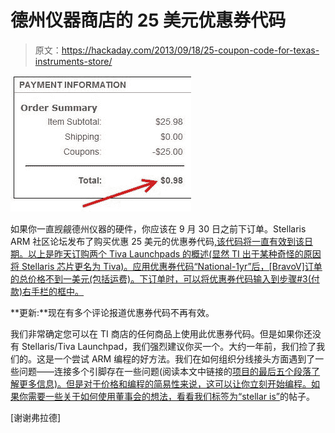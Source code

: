 # 德州仪器商店的 25 美元优惠券代码

> 原文：<https://hackaday.com/2013/09/18/25-coupon-code-for-texas-instruments-store/>

![ti-25-buck-coupon](img/135769b8c60047ddad54c475558d0115.png)

如果你一直觊觎德州仪器的硬件，你应该在 9 月 30 日之前下订单。Stellaris ARM 社区论坛发布了购买优惠 25 美元的优惠券代码[,该代码将一直有效到该日期。以上是昨天订购两个 Tiva Launchpads 的概述(显然 TI 出于某种奇怪的原因将 Stellaris 芯片更名为 Tiva)。应用优惠券代码“National-1yr”后，[BravoV]订单的总价格不到一美元(包括运费)。下订单时，可以将优惠券代码输入到步骤#3(付款)右手栏的框中。](http://forum.stellarisiti.com/topic/1568-free-ti-launchpad-hurry)

**更新:**现在有多个评论报道优惠券代码不再有效。

我们非常确定您可以在 TI 商店的任何商品上使用此优惠券代码。但是如果你还没有 Stellaris/Tiva Launchpad，我们强烈建议你买一个。大约一年前，我们捡了我们的。这是一个尝试 ARM 编程的好方法。我们在如何组织分线接头方面遇到了一些问题——连接多个引脚存在一些问题(阅读本文中链接的[项目的最后五个段落了解更多信息)。但是对于价格和编程的简易性来说，这可以让你立刻开始编程。如果你需要一些关于如何使用董事会](http://hackaday.com/2012/12/11/level-converters-to-make-all-your-hardware-5-5v-and-under-play-with-each-other/)[的想法，看看我们标签为“stellar is”](http://hackaday.com/tag/stellaris/)的帖子。

[谢谢弗拉德]